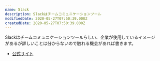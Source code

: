 ```yaml
---
name: Slack
description: Slackはチームコミュニケーションツール
modifiedDate: 2020-05-27T07:50:39.000Z
createdDate: 2020-05-27T07:50:39.000Z
---
```


Slackはチームコミュニケーションツールらしい、企業が使用しているイメージがあるが詳しいことは分からないので触れる機会があれば書きます。

- [公式サイト](https://slack.com/intl/ja-jp/features)
